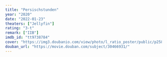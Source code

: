 ```yaml
---
title: "Persischstunden"
year: "2020"
date: "2022-01-23"
theaters: ["Jellyfin"]
rating: "3-t"
remark: ["IIB"]
imdb_id: "tt9738784"
cover: "https://img3.doubanio.com/view/photo/l_ratio_poster/public/p2588101332.jpg"
douban_url: "https://movie.douban.com/subject/30466931/"
---
```

